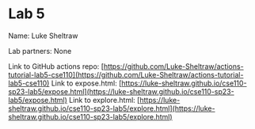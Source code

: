 # Lab 5

Name: Luke Sheltraw

Lab partners: None

Link to GitHub actions repo: [https://github.com/Luke-Sheltraw/actions-tutorial-lab5-cse110](https://github.com/Luke-Sheltraw/actions-tutorial-lab5-cse110)
Link to expose.html: [https://luke-sheltraw.github.io/cse110-sp23-lab5/expose.html](https://luke-sheltraw.github.io/cse110-sp23-lab5/expose.html)
Link to explore.html: [https://luke-sheltraw.github.io/cse110-sp23-lab5/explore.html](https://luke-sheltraw.github.io/cse110-sp23-lab5/explore.html)
